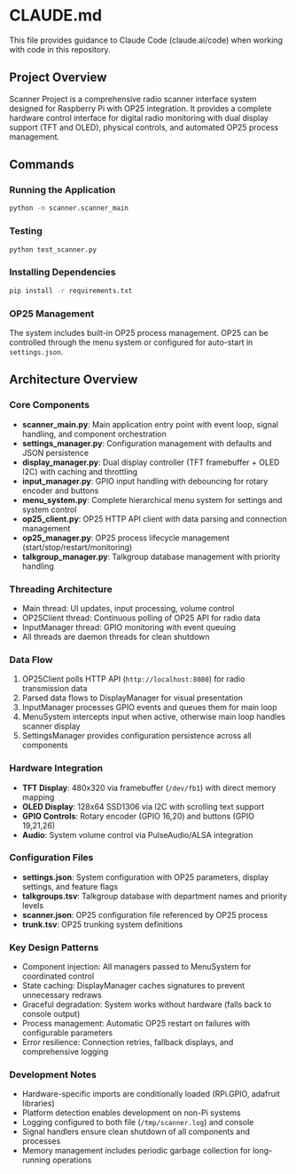 # CLAUDE.md

This file provides guidance to Claude Code (claude.ai/code) when working with code in this repository.

## Project Overview

Scanner Project is a comprehensive radio scanner interface system designed for Raspberry Pi with OP25 integration. It provides a complete hardware control interface for digital radio monitoring with dual display support (TFT and OLED), physical controls, and automated OP25 process management.

## Commands

### Running the Application
```bash
python -m scanner.scanner_main
```

### Testing
```bash
python test_scanner.py
```

### Installing Dependencies
```bash
pip install -r requirements.txt
```

### OP25 Management
The system includes built-in OP25 process management. OP25 can be controlled through the menu system or configured for auto-start in `settings.json`.

## Architecture Overview

### Core Components
- **scanner_main.py**: Main application entry point with event loop, signal handling, and component orchestration
- **settings_manager.py**: Configuration management with defaults and JSON persistence  
- **display_manager.py**: Dual display controller (TFT framebuffer + OLED I2C) with caching and throttling
- **input_manager.py**: GPIO input handling with debouncing for rotary encoder and buttons
- **menu_system.py**: Complete hierarchical menu system for settings and system control
- **op25_client.py**: OP25 HTTP API client with data parsing and connection management
- **op25_manager.py**: OP25 process lifecycle management (start/stop/restart/monitoring)
- **talkgroup_manager.py**: Talkgroup database management with priority handling

### Threading Architecture
- Main thread: UI updates, input processing, volume control
- OP25Client thread: Continuous polling of OP25 API for radio data  
- InputManager thread: GPIO monitoring with event queuing
- All threads are daemon threads for clean shutdown

### Data Flow
1. OP25Client polls HTTP API (`http://localhost:8080`) for radio transmission data
2. Parsed data flows to DisplayManager for visual presentation
3. InputManager processes GPIO events and queues them for main loop
4. MenuSystem intercepts input when active, otherwise main loop handles scanner display
5. SettingsManager provides configuration persistence across all components

### Hardware Integration
- **TFT Display**: 480x320 via framebuffer (`/dev/fb1`) with direct memory mapping
- **OLED Display**: 128x64 SSD1306 via I2C with scrolling text support  
- **GPIO Controls**: Rotary encoder (GPIO 16,20) and buttons (GPIO 19,21,26)
- **Audio**: System volume control via PulseAudio/ALSA integration

### Configuration Files
- **settings.json**: System configuration with OP25 parameters, display settings, and feature flags
- **talkgroups.tsv**: Talkgroup database with department names and priority levels
- **scanner.json**: OP25 configuration file referenced by OP25 process
- **trunk.tsv**: OP25 trunking system definitions

### Key Design Patterns
- Component injection: All managers passed to MenuSystem for coordinated control
- State caching: DisplayManager caches signatures to prevent unnecessary redraws
- Graceful degradation: System works without hardware (falls back to console output)
- Process management: Automatic OP25 restart on failures with configurable parameters
- Error resilience: Connection retries, fallback displays, and comprehensive logging

### Development Notes
- Hardware-specific imports are conditionally loaded (RPi.GPIO, adafruit libraries)
- Platform detection enables development on non-Pi systems
- Logging configured to both file (`/tmp/scanner.log`) and console
- Signal handlers ensure clean shutdown of all components and processes
- Memory management includes periodic garbage collection for long-running operations